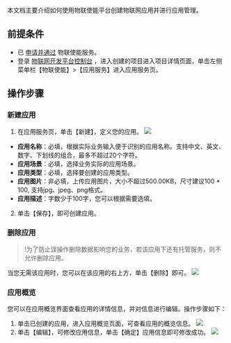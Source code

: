 
本文档主要介绍如何使用物联使能平台创建物联网应用并进行应用管理。

## 前提条件
- 已 [申请并通过](https://cloud.tencent.com/document/product/1081/50037) 物联使能服务。
- 登录 [物联网开发平台控制台](https://console.cloud.tencent.com/iotexplorer) ，进入创建的项目进入项目详情页面，单击左侧菜单栏【物联使能】>【应用服务】进入应用服务页。

## 操作步骤

### 新建应用

1. 在应用服务页，单击【新建】，定义您的应用。
   ![](https://main.qcloudimg.com/raw/0dfb23a2d333eb5dfdb68e45738527cb.png)
 - **应用名称**：必填，根据实际业务输入便于识别的应用名称。支持中文、英文、数字、下划线的组合，最多不超过20个字符。
 - **应用场景**：必填，选择业务实际的应用场景。
 - **应用类型**：必填，选择要创建的应用类型。
 - **应用图片**：非必填，上传应用图片，大小不超过500.00KB，尺寸建议100 * 100, 支持jpg、jpeg、png格式。
 - **应用描述**：字数少于100字，您可以根据需要选填。
2. 单击【保存】，即可创建应用。

### 删除应用
>!为了防止误操作删除数据影响您的业务，若该应用下还有托管服务，则不允许删除应用。
>
当您无需该应用时，您可以在该应用的右上方，单击【删除】即可。
![](https://main.qcloudimg.com/raw/7354273c16f6d544f73437201ba36077.jpg)

### 应用概览

您可以在应用概览界面查看应用的详情信息，并对信息进行编辑。操作步骤如下：
1. 单击已创建的应用，进入应用概览页面，可查看应用的概览信息。
![](https://main.qcloudimg.com/raw/dd3e8d00615cf5af3edf07d7a6e1411f.jpg)
2. 单击【编辑】，可修改应用信息，单击【确定】应用信息即可修改成功。
![](https://main.qcloudimg.com/raw/70206beb21f0d6d9533a3fccebeff3bc.jpg)





